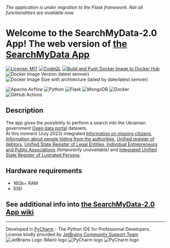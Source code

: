 *The application is under migration to the Flask framework. Not all functionalities are available now.*
# Welcome to the SearchMyData-2.0 App! The web version of [the SearchMyData App](https://github.com/AMProduction/SearchMyData/wiki)
[![License: MIT](https://img.shields.io/badge/License-MIT-yellow.svg)](https://opensource.org/licenses/MIT) [![CodeQL](https://github.com/AMProduction/SearchMyData-2.0/actions/workflows/github-code-scanning/codeql/badge.svg?branch=main)](https://github.com/AMProduction/SearchMyData-2.0/actions/workflows/github-code-scanning/codeql) [![Build and Push Docker Image to Docker Hub](https://github.com/AMProduction/SearchMyData-2.0/actions/workflows/docker-hub.yml/badge.svg)](https://github.com/AMProduction/SearchMyData-2.0/actions/workflows/docker-hub.yml) ![Docker Image Version (latest semver)](https://img.shields.io/docker/v/andruxa17/searchmydata2) ![Docker Image Size with architecture (latest by date/latest semver)](https://img.shields.io/docker/image-size/andruxa17/searchmydata2)

![Apache Airflow](https://img.shields.io/badge/Apache%20Airflow-017CEE?style=for-the-badge&logo=Apache%20Airflow&logoColor=white) ![Python](https://img.shields.io/badge/python-3670A0?style=for-the-badge&logo=python&logoColor=ffdd54) ![Flask](https://img.shields.io/badge/flask-%23000.svg?style=for-the-badge&logo=flask&logoColor=white) ![MongoDB](https://img.shields.io/badge/MongoDB-%234ea94b.svg?style=for-the-badge&logo=mongodb&logoColor=white) ![Docker](https://img.shields.io/badge/docker-%230db7ed.svg?style=for-the-badge&logo=docker&logoColor=white) ![GitHub Actions](https://img.shields.io/badge/github%20actions-%232671E5.svg?style=for-the-badge&logo=githubactions&logoColor=white)
## Description
The app gives the possibility to perform a search into the Ukrainian government [Open data portal](https://data.gov.ua/en/) datasets.  
At this moment (July 2023) integrated [Information on missing citizens](https://data.gov.ua/en/dataset/470196d3-4e7a-46b0-8c0c-883b74ac65f0),
[Information about people hiding from the authorities](https://data.gov.ua/en/dataset/7c51c4a0-104b-4540-a166-e9fc58485c1b),
[Unified register of debtors](https://data.gov.ua/dataset/506734bf-2480-448c-a2b4-90b6d06df11e),
[Unified State Register of Legal Entities, Individual Entrepreneurs and Public Associations](https://data.gov.ua/dataset/1c7f3815-3259-45e0-bdf1-64dca07ddc10) *(temporarily unavailable)*
and [Integrated Unified State Register of Lustrated Persons](https://data.gov.ua/dataset/8faa71c1-3a54-45e8-8f6e-06c92b1ff8bc).  
## Hardware requirements
* 16Gb+ RAM
* SSD
## See additional info into [the SearchMyData-2.0 App wiki](https://github.com/AMProduction/SearchMyData-2.0/wiki)
***
Developed in [PyCharm](https://www.jetbrains.com/pycharm/) - The Python IDE for Professional Developers.  
License kindly provided by [JetBrains Community Support Team](https://www.jetbrains.com/community/opensource/#support)  
![JetBrains Logo (Main) logo](https://resources.jetbrains.com/storage/products/company/brand/logos/jb_beam.svg) ![PyCharm logo](https://resources.jetbrains.com/storage/products/company/brand/logos/PyCharm.svg) ![PyCharm logo](https://resources.jetbrains.com/storage/products/company/brand/logos/PyCharm_icon.svg)
